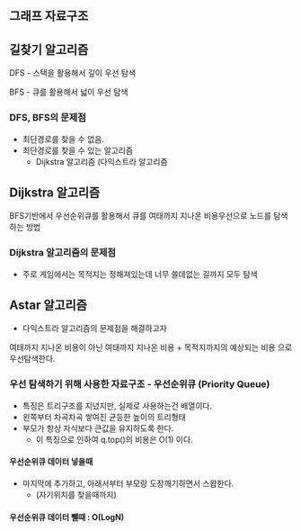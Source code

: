 ﻿## 그래프 자료구조

## 길찾기 알고리즘
DFS - 스택을 활용해서 깊이 우선 탐색

BFS - 큐를 활용해서 넓이 우선 탐색

###  DFS, BFS의 문제점
 - 최단경로를 찾을 수 없음.
 - 최단경로를 찾을 수 있는 알고리즘
     - Dijkstra 알고리즘 (다익스트라 알고리즘


## Dijkstra 알고리즘

BFS기반에서 우선순위큐를 활용해서 큐를 여태까지 지나온 비용우선으로
노드를 탐색하는 방법

### Dijkstra 알고리즘의 문제점
 - 주로 게임에서는 목적지는 정해져있는데 너무 쓸데없는 길까지 모두 탐색

##  Astar 알고리즘
 - 다익스트라 알고리즘의 문제점을 해결하고자

여태까지 지나온 비용이 아닌
여태까지 지나온 비용 + 목적지까지의 예상되는 비용 으로 우선탐색한다.


### 우선 탐색하기 위해 사용한 자료구조 - 우선순위큐 (Priority Queue)
 - 특징은 트리구조를 지녔지만, 실제로 사용하는건 배열이다.
 - 왼쪽부터 차곡차곡 쌓여진 균등한 높이의 트리형태
 - 부모가 항상 자식보다 큰값을 유지하도록 한다.
    - 이 특징으로 인하여 q.top()의 비용은 O(1) 이다.


#### 우선순위큐 데이터 넣을때
 - 마지막에 추가하고, 아래서부터 부모랑 도장깨기하면서 스왑한다.
    - (자기위치를 찾을때까지)


#### 우선순위큐 데이터 뺄때 : O(LogN)
